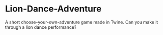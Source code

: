 # Lion-Dance-Adventure
A short choose-your-own-adventure game made in Twine. Can you make it through a lion dance performance?
